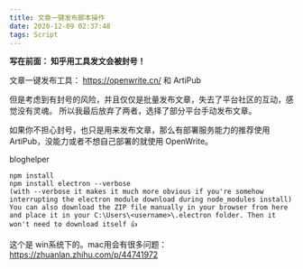 ```yaml
---
title: 文章一键发布脚本操作
date: 2020-12-09 02:37:48
tags: Script 
---
```


**写在前面： 知乎用工具发文会被封号！**

文章一键发布工具： https://openwrite.cn/ 和 ArtiPub 

但是考虑到有封号的风险，并且仅仅是批量发布文章，失去了平台社区的互动，感觉没有灵魂。
所以我最后放弃了两者，选择了部分平台手动发布文章。

如果你不担心封号，也只是用来发布文章，那么有部署服务能力的推荐使用ArtiPub，没能力或者不想自己部署的就使用 OpenWrite。



bloghelper


	npm install
	npm install electron --verbose
	(with --verbose it makes it much more obvious if you're somehow interrupting the electron module download during node_modules install)
	You can also download the ZIP file manually in your browser from here and place it in your C:\Users\<username>\.electron folder. Then it won't need to download itself 👍



这个是 win系统下的。mac用会有很多问题：https://zhuanlan.zhihu.com/p/44741972

